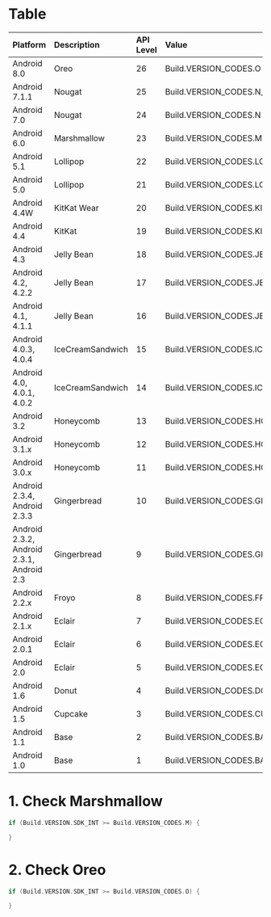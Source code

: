 # Table

| Platform | Description | API Level | Value |
|:---|:---|:---|:---|
|Android 8.0|Oreo|26|Build.VERSION_CODES.O|
|Android 7.1.1|Nougat|25|Build.VERSION_CODES.N_MR1|
|Android 7.0|Nougat|24|Build.VERSION_CODES.N|
|Android 6.0|Marshmallow|23|Build.VERSION_CODES.M|
|Android 5.1|Lollipop|22|Build.VERSION_CODES.LOLLIPOP_MR1|
|Android 5.0|Lollipop|21|Build.VERSION_CODES.LOLLIPOP|
|Android 4.4W|KitKat Wear|20|Build.VERSION_CODES.KITKAT_WATCH|
|Android 4.4|KitKat|19|Build.VERSION_CODES.KITKAT|
|Android 4.3|Jelly Bean|18|Build.VERSION_CODES.JELLY_BEAN_MR2|
|Android 4.2, 4.2.2|Jelly Bean|17|Build.VERSION_CODES.JELLY_BEAN_MR1|
|Android 4.1, 4.1.1|Jelly Bean|16|Build.VERSION_CODES.JELLY_BEAN|
|Android 4.0.3, 4.0.4|IceCreamSandwich|15|Build.VERSION_CODES.ICE_CREAM_SANDWICH_MR1|
|Android 4.0, 4.0.1, 4.0.2|IceCreamSandwich|14|Build.VERSION_CODES.ICE_CREAM_SANDWICH |
|Android 3.2|Honeycomb|13|Build.VERSION_CODES.HONEYCOMB_MR2|
|Android 3.1.x|Honeycomb|12|Build.VERSION_CODES.HONEYCOMB_MR1|
|Android 3.0.x|Honeycomb|11|Build.VERSION_CODES.HONEYCOMB|
|Android 2.3.4, Android 2.3.3|Gingerbread|10|Build.VERSION_CODES.GINGERBREAD_MR1|
|Android 2.3.2, Android 2.3.1, Android 2.3|Gingerbread|9|Build.VERSION_CODES.GINGERBREAD|
|Android 2.2.x|Froyo|8|Build.VERSION_CODES.FROYO|
|Android 2.1.x|Eclair|7|Build.VERSION_CODES.ECLAIR_MR1|
|Android 2.0.1|Eclair|6|Build.VERSION_CODES.ECLAIR_0_1|
|Android 2.0|Eclair|5|Build.VERSION_CODES.ECLAIR|
|Android 1.6|Donut|4|Build.VERSION_CODES.DONUT|
|Android 1.5|Cupcake|3|Build.VERSION_CODES.CUPCAKE|
|Android 1.1|Base|2|Build.VERSION_CODES.BASE_1_1|
|Android 1.0|Base|1|Build.VERSION_CODES.BASE|

# 1. Check Marshmallow

```Kotlin
if (Build.VERSION.SDK_INT >= Build.VERSION_CODES.M) {

}
```

# 2. Check Oreo

```Kotlin
if (Build.VERSION.SDK_INT >= Build.VERSION_CODES.O) {

}
```
